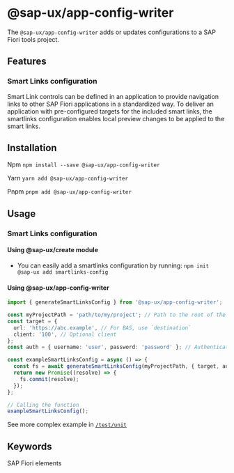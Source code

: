# @sap-ux/app-config-writer

The `@sap-ux/app-config-writer` adds or updates configurations to a SAP Fiori tools project.

## Features

### Smart Links configuration
Smart Link controls can be defined in an application to provide navigation links to other SAP Fiori applications in a standardized way.
To deliver an application with pre-configured targets for the included smart links, the smartlinks configuration enables local preview changes to be applied to the smart links.

## Installation
Npm
`npm install --save @sap-ux/app-config-writer`

Yarn
`yarn add @sap-ux/app-config-writer`

Pnpm
`pnpm add @sap-ux/app-config-writer`

## Usage

### Smart Links configuration

#### Using @sap-ux/create module

- You can easily add a smartlinks configuration by running:
    `npm init @sap-ux add smartlinks-config`

#### Using @sap-ux/app-config-writer
```Typescript
import { generateSmartLinksConfig } from '@sap-ux/app-config-writer';

const myProjectPath = 'path/to/my/project'; // Path to the root of the Fiori app
const target = {
  url: 'https://abc.example', // For BAS, use `destination`
  client: '100', // Optional client
};
const auth = { username: 'user', password: 'password' }; // Authentication details

const exampleSmartLinksConfig = async () => {
  const fs = await generateSmartLinksConfig(myProjectPath, { target, auth });
  return new Promise((resolve) => {
    fs.commit(resolve);
  });
};

// Calling the function
exampleSmartLinksConfig();
```

See more complex example in [`/test/unit`](./test/unit)

## Keywords
SAP Fiori elements